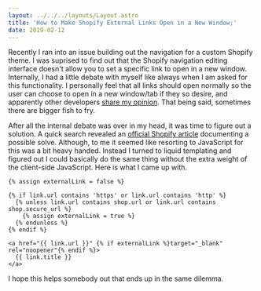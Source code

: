 ```yaml
---
layout: ../../../layouts/Layout.astro
title: 'How to Make Shopify External Links Open in a New Window;'
date: 2019-02-12
---
```

Recently I ran into an issue building out the navigation for a custom Shopify theme. I was suprised to find out that the Shopify navigation editing interface doesn't allow you to set a specific link to open in a new window. Internally, I had a little debate with myself like always when I am asked for this functionality. I personally feel that all links should open normally so the user can choose to open in a new window/tab if they so desire, and apparently other developers [share my opinion](https://css-tricks.com/use-target_blank/). That being said, sometimes there are bigger fish to fry.

After all the internal debate was over in my head, it was time to figure out a solution. A quick search revealed an [official Shopify article](https://help.shopify.com/en/themes/customization/navigation/open-external-links-in-new-browser) documenting a possible solve. Although, to me it seemed like resorting to JavaScript for this was a bit heavy handed. Instead I turned to liquid templating and figured out I could basically do the same thing without the extra weight of the client-side JavaScript. Here is what I came up with.

``` liquid
{% assign externalLink = false %}

{% if link.url contains 'https' or link.url contains 'http' %}
  {% unless link.url contains shop.url or link.url contains shop.secure_url %}
    {% assign externalLink = true %}
  {% endunless %}
{% endif %}

<a href="{{ link.url }}" {% if externalLink %}target="_blank" rel="noopener"{% endif %}>
  {{ link.title }}
</a>
```

I hope this helps somebody out that ends up in the same dilemma.
